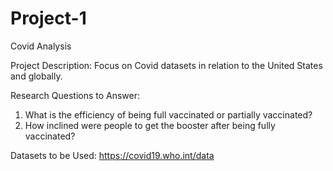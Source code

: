 # Project-1
Covid Analysis

Project Description: Focus on Covid datasets in relation to the United States and globally.

Research Questions to Answer:
1. What is the efficiency of being full vaccinated or partially vaccinated?
2. How inclined were people to get the booster after being fully vaccinated?

Datasets to be Used: https://covid19.who.int/data

